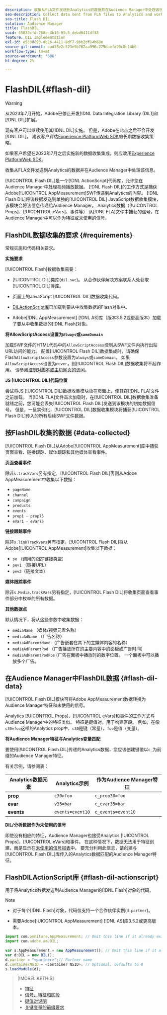 ```yaml
---
description: 收集从FLA文件发送到Analytics的数据并在Audience Manager中处理该信息。
seo-description: Collect data sent from FLA files to Analytics and work with that information in Audience Manager.
seo-title: Flash DIL
solution: Audience Manager
title: FlashDIL
uuid: 65833cfd-768e-4b16-95c5-debd8411df38
feature: DIL Implementation
exl-id: e530d893-db26-4411-8df7-9bb2df84b68e
source-git-commit: cad38e2c523e9b762aa996c275daefa96c8e14b0
workflow-type: tm+mt
source-wordcount: '686'
ht-degree: 2%

---
```


# FlashDIL{#flash-dil}

>[!WARNING]
>
>从2023年7月开始，Adobe已停止开发[!DNL Data Integration Library (DIL)]和[!DNL DIL]扩展。
>
>现有客户可以继续使用其[!DNL DIL]实施。 但是，Adobe在此点之后不会开发[!DNL DIL]。 建议客户评估[Experience PlatformWeb SDK](https://experienceleague.adobe.com/docs/experience-platform/edge/home.html?lang=zh-Hans)的长期数据收集策略。
>
>如果客户希望在2023年7月之后实施新的数据收集集成，则应改用[Experience PlatformWeb SDK](https://experienceleague.adobe.com/docs/experience-platform/edge/home.html?lang=zh-Hans)。

收集从FLA文件发送到Analytics的数据并在Audience Manager中处理该信息。

<!-- 

c_flash_dil_toc.xml

 -->

[!UICONTROL Flash DIL]是一个[!DNL ActionScript]代码库，允许您在Audience Manager中处理视频播放数据。 [!DNL Flash DIL]的工作方式是捕获Adobe[!UICONTROL AppMeasurement]SWF传递到Analytics的内容。 [!DNL Flash DIL]将该数据发送到单独的[!UICONTROL DIL] JavaScript数据收集模块，该模块会将该信息传递给Audience Manager。 Analytics数据（[!UICONTROL Props]、[!UICONTROL eVars]、事件等） 从[!DNL FLA]文件中捕获的信号，在Audience Manager中可以作为特征或未使用的信号。

## FlashDIL数据收集的要求 {#requirements}

常规实施和代码相关要求。

<!-- 

c_flash_dil_intro.xml

 -->

**实施要求**

[!UICONTROL Flash]数据收集需要：

* [!UICONTROL DIL]类库(`dil.swc`)。 从合作伙伴解决方案联系人处获取[!UICONTROL DIL]类库。

* 页面上的JavaScript [!UICONTROL DIL]数据收集代码。
* [DILActionScript库](../dil/dil-flash.md#flash-dil-actionscript)已加载到要从中收集数据的Flash对象中。
* Adobe[!DNL AppMeasurement] [!DNL AS]库（版本3.5.2或更高版本）加载了要从中收集数据的[!DNL Flash]对象。

**将AllowScriptAccess设置为`Always`或`sameDomain`**

加载SWF文件的HTML代码中的`AllowScriptAccess`控制从SWF文件内执行出站URL访问的能力。 配置[!UICONTROL Flash DIL]数据集成时，请确保Flash`AllowScriptAccess`参数设置为`always`或`sameDomain`。 如果`AllowScriptAccess`设置为`never`，则[!UICONTROL Flash DIL]数据收集将不起作用。 请参阅[控制对脚本或主机网页的访问](https://helpx.adobe.com/cn/flash/kb/control-access-scripts-host-web.html)。

**JS [!UICONTROL DIL]代码位置**

尝试将JS [!UICONTROL DIL]数据收集模块放在页面上，使其在[!DNL FLA]文件之前加载。 当[!DNL FLA]文件首次加载时，在[!UICONTROL DIL]数据收集准备就绪之前，您可能会丢失[!UICONTROL Flash DIL]发送到该模块的初始数据信号。 但是，一旦实例化，[!UICONTROL DIL]数据收集模块将捕获[!UICONTROL Flash DIL]传入的所有后续SWF文件数据。

## 按FlashDIL收集的数据 {#data-collected}

[!UICONTROL Flash DIL]从Adobe[!UICONTROL AppMeasurement]库中捕获页面查看、链接跟踪、媒体跟踪和其他媒体查看事件。

<!-- 

r_flash_dil_data_collected.xml

 -->

**页面查看事件**

除非`s.trackVars`另有指定，[!UICONTROL Flash DIL]否则从Adobe AppMeasurement中收集以下数据：

* `pageName`
* `channel`
* `campaign`
* `products`
* `events`
* `prop1 - prop75`
* `eVar1 - eVar75`

**链接跟踪事件**

除非`s.linkTrackVars`另有指定，[!UICONTROL Flash DIL]将从Adobe[!UICONTROL AppMeasurement]收集以下数据：

* `pe` （调用的跟踪链接类型）
* `pev1` （链接URL）
* `pev2`（链接文本）

**媒体跟踪事件**

除非`s.Media.trackVars`另有指定，[!UICONTROL Flash DIL]将收集页面查看事件部分中枚举的所有数据。

**其他数据点**

默认情况下，将从这些参数中收集数据：

* `mediaName` （媒体/视频元素名称）
* `mediaAdName` （广告名称）
* `mediaAdParentName` （广告嵌套在其下的主媒体内容的名称）
* `mediaAdParentPod` （广告播放所在的主要内容中的面板或广告时间）
* `mediaAdParentPodPos` (广告在面板中播放时的数字位置。 一个面板中可以播放多个广告。

## 在Audience Manager中FlashDIL数据 {#flash-dil-data}

[!UICONTROL Flash DIL]模块可将Adobe AppMeasurement数据转换为Audience Manager特征和未使用的信号。

<!-- 

c_flash_dil_in_aam.xml

 -->

Analytics [!UICONTROL Props]、[!UICONTROL eVars]和事件的工作方式与Audience Manager中的特征类似。 特征是键值对，用于构建区段。 例如，在像`c30=foo`这样的Analytics prop中，`c30`是键（常量），`foo`是值（变量）。

**将Audience Manager特征与Analytics变量匹配**

要使用[!UICONTROL Flash DIL]传递的Analytics数据，您应该创建键值以`c_`为前缀的Audience Manager特征。

有关示例，请参阅表：

| Analytics数据元素 | Analytics示例 | 作为Audience Manager特征 |
|---|---|---|
| **prop** | `c30=foo` | `c_prop30=foo` |
| **evar** | `v35=bar` | `c_evar35=bar` |
| **events** | `events=event10` | `c_events=event10` |

**DIL/分析数据作为未使用的信号**

即使没有相应的特征，Audience Manager也接受Analytics [!UICONTROL Props]、[!UICONTROL eVars]和事件。 在这种情况下，数据无法用于特征创建，而是显示在[未使用的信号报表](../reporting/dynamic-reports/unused-signals.md)中。 要充分利用此信息，请创建与[!UICONTROL Flash DIL]库传入的Analytics数据匹配的Audience Manager特征。

## FlashDILActionScript库 {#flash-dil-actionscript}

用于将Analytics数据发送到Audience Manager的[!DNL Flash]对象的代码。

<!-- 

r_flash_dil_actionscript.xml

 -->

>[!NOTE]
>
>* 对于每个[!DNL Flash]对象，代码仅支持一个合作伙伴实例(`d.partner`)。
>
>* 需要Adobe[!UICONTROL AppMeasurement] [!DNL AS]库3.5.2或更高版本。

```js
import com.omniture.AppMeasurement; // Omit this line if it already exists in the code 
import com.adobe.am.DIL; 
  
var s:AppMeasurement = new AppMeasurement(); // Omit this line if it already exists in the code 
var d:DIL = new DIL(); 
d.partner = "<partner>";// Partner name 
d.containerNSID = <container NSID>; // Optional, defaults to 0 
s.loadModule(d);
```

>[!MORELIKETHIS]
>
>* [特征](../features/traits/trait-details-page.md)
>* [信号、特征和区段](../reference/signal-trait-segment.md)
>* [键值对说明](../reference/key-value-pairs-explained.md)
>* [关键变量的前缀要求](../features/traits/trait-variable-prefixes.md)
